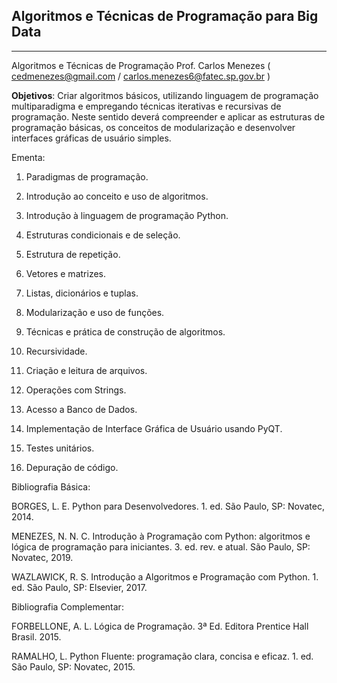 ## Algoritmos e Técnicas de Programação para Big Data
---
Algoritmos e Técnicas de Programação
Prof. Carlos Menezes ( cedmenezes@gmail.com / carlos.menezes6@fatec.sp.gov.br )



**Objetivos**: Criar algoritmos básicos, utilizando linguagem de programação multiparadigma e empregando técnicas iterativas e recursivas de programação. Neste sentido deverá compreender e aplicar as estruturas de programação básicas, os conceitos de modularização e desenvolver interfaces gráficas de usuário simples.



Ementa:

1) Paradigmas de programação.

2) Introdução ao conceito e uso de algoritmos.

3) Introdução à linguagem de programação Python.

4) Estruturas condicionais e de seleção.

5) Estrutura de repetição.

6) Vetores e matrizes.

7) Listas, dicionários e tuplas.

8) Modularização e uso de funções.

9) Técnicas e prática de construção de algoritmos.

10) Recursividade.

11) Criação e leitura de arquivos.

12) Operações com Strings.

13) Acesso a Banco de Dados.

14) Implementação de Interface Gráfica de Usuário usando PyQT.

15) Testes unitários.

16) Depuração de código.



Bibliografia Básica: 

BORGES, L. E. Python para Desenvolvedores. 1. ed. São Paulo, SP: Novatec, 2014.

MENEZES, N. N. C. Introdução à Programação com Python: algoritmos e lógica de programação para iniciantes. 3. ed. rev. e atual. São Paulo, SP: Novatec, 2019.

WAZLAWICK, R. S. Introdução a Algoritmos e Programação com Python. 1. ed. São Paulo, SP: Elsevier, 2017.



Bibliografia Complementar: 

FORBELLONE, A. L. Lógica de Programação. 3ª Ed. Editora Prentice Hall Brasil. 2015.

RAMALHO, L. Python Fluente: programação clara, concisa e eficaz. 1. ed. São Paulo, SP: Novatec, 2015.